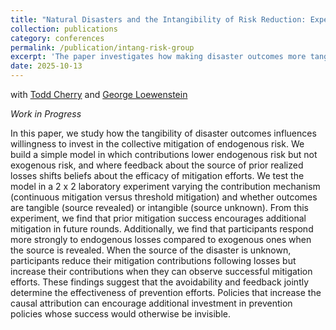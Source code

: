 ```yaml
---
title: "Natural Disasters and the Intangibility of Risk Reduction: Experimental Evidence"
collection: publications
category: conferences
permalink: /publication/intang-risk-group
excerpt: 'The paper investigates how making disaster outcomes more tangible—by revealing whether losses were preventable—affects collective investment in risk mitigation. Using a theoretical model and a 2×2 lab experiment, it shows that when people can attribute outcomes to their own actions, they invest more in prevention after both success and failure, highlighting that causal feedback and observability are key to sustaining preventive behavior.'
date: 2025-10-13
---
```


with [Todd Cherry](https://tlcherry.weebly.com/) and [George Loewenstein](https://www.cmu.edu/dietrich/sds/people/faculty/george-loewenstein.html)

_Work in Progress_

In this paper, we study how the tangibility of disaster outcomes influences willingness to invest in the collective mitigation of endogenous risk. We build a simple model in which contributions lower endogenous risk but not exogenous risk, and where feedback about the source of prior realized losses shifts beliefs about the efficacy of mitigation efforts. We test the model in a 2 x 2 laboratory experiment varying the contribution mechanism (continuous mitigation versus threshold mitigation) and whether outcomes are tangible (source revealed) or intangible (source unknown). From this experiment, we find that prior mitigation success encourages additional mitigation in future rounds. Additionally, we find that participants respond more strongly to endogenous losses compared to exogenous ones when the source is revealed. When the source of the disaster is unknown, participants reduce their mitigation contributions following losses but increase their contributions when they can observe successful mitigation efforts. These findings suggest that the avoidability and feedback jointly determine the effectiveness of prevention efforts. Policies that increase the causal attribution can encourage additional investment in prevention policies whose success would otherwise be invisible.
